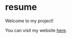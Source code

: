 # resume

Welcome to my project!

You can visit my website [here]([https://your-website-url.com](https://fuwafuwa123.github.io/resume/Prelims_Dilanco)https://fuwafuwa123.github.io/resume/Prelims_Dilanco).
